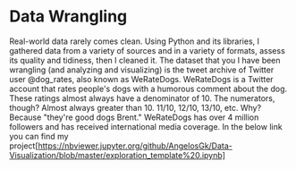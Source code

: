 # Data Wrangling
Real-world data rarely comes clean. Using Python and its libraries, I gathered data from a variety of sources and in a variety of formats, assess its quality and tidiness, then I cleaned it.
The dataset that you I have been wrangling (and analyzing and visualizing) is the tweet archive of Twitter user @dog_rates, also known as WeRateDogs. WeRateDogs is a Twitter account that rates people's dogs with a humorous comment about the dog. These ratings almost always have a denominator of 10. The numerators, though? Almost always greater than 10. 11/10, 12/10, 13/10, etc. Why? Because "they're good dogs Brent." WeRateDogs has over 4 million followers and has received international media coverage.
In the below link you can find my project[https://nbviewer.jupyter.org/github/AngelosGk/Data-Visualization/blob/master/exploration_template%20.ipynb] 
